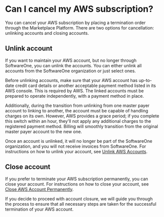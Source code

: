 # Can I cancel my AWS subscription?

You can cancel your AWS subscription by placing a termination order through the Marketplace Platform. There are two options for cancellation: unlinking accounts and closing accounts.

## Unlink account

If you want to maintain your AWS account, but no longer through SoftwareOne, you can unlink the accounts. You can either unlink all accounts from the SoftwareOne organization or just select ones.&#x20;

Before unlinking accounts, make sure that your AWS account has up-to-date credit card details or another acceptable payment method listed in its AWS console. This is required by AWS. The linked accounts must be prepared to operate independently, with a payment method in place.&#x20;

Additionally, during the transition from unlinking from one master payer account to linking to another, the account must be capable of handling charges on its own. However, AWS provides a grace period; if you complete this switch within an hour, they'll not apply any additional charges to the registered payment method. Billing will smoothly transition from the original master payer account to the new one.

Once an account is unlinked, it will no longer be part of the SoftwareOne organization, and you will not receive invoices from SoftwareOne. For instructions on how to unlink your account, see [Unlink AWS Accounts](../tutorials/unlink-aws-accounts.md).

## Close account&#x20;

If you prefer to terminate your AWS subscription permanently, you can close your account. For instructions on how to close your account, see [Close AWS Account Permanently](../tutorials/close-aws-account-permanently.md).

If you decide to proceed with account closure, we will guide you through the process to ensure that all necessary steps are taken for the successful termination of your AWS account.
